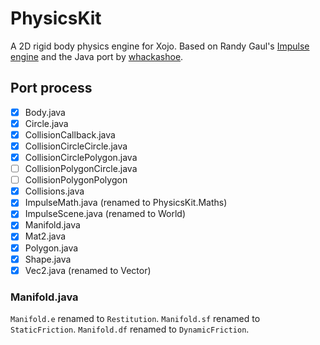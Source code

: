 # PhysicsKit
A 2D rigid body physics engine for Xojo. Based on Randy Gaul's [Impulse engine][randy's] and the Java port by [whackashoe][java port].

## Port process
- [x] Body.java
- [x] Circle.java
- [x] CollisionCallback.java
- [x] CollisionCircleCircle.java
- [x] CollisionCirclePolygon.java
- [ ] CollisionPolygonCircle.java
- [ ] CollisionPolygonPolygon
- [x] Collisions.java
- [x] ImpulseMath.java (renamed to PhysicsKit.Maths)
- [x] ImpulseScene.java (renamed to World)
- [x] Manifold.java
- [x] Mat2.java
- [x] Polygon.java
- [x] Shape.java
- [x] Vec2.java (renamed to Vector)

### Manifold.java

`Manifold.e` renamed to `Restitution`.
`Manifold.sf` renamed to `StaticFriction`.
`Manifold.df` renamed to `DynamicFriction`.

[randy's]: https://www.randygaul.net/projects-open-sources/impulse-engine/
[java port]: https://github.com/ClickerMonkey/ImpulseEngine